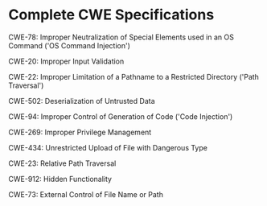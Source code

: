 

# Complete CWE Specifications

CWE-78: Improper Neutralization of Special Elements used in an OS Command ('OS Command Injection')

CWE-20: Improper Input Validation

CWE-22: Improper Limitation of a Pathname to a Restricted Directory ('Path Traversal')

CWE-502: Deserialization of Untrusted Data

CWE-94: Improper Control of Generation of Code ('Code Injection')

CWE-269: Improper Privilege Management

CWE-434: Unrestricted Upload of File with Dangerous Type

CWE-23: Relative Path Traversal

CWE-912: Hidden Functionality

CWE-73: External Control of File Name or Path